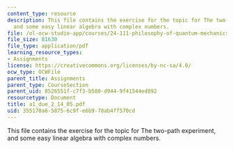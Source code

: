 ```yaml
---
content_type: resource
description: This file contains the exercise for the topic for The two-path experiment,
  and some easy linear algebra with complex numbers.
file: /ol-ocw-studio-app/courses/24-111-philosophy-of-quantum-mechanics-spring-2005/355178a658756c9fe6b978ab4ff570cd_a1_due_2_14_05.pdf
file_size: 81630
file_type: application/pdf
learning_resource_types:
- Assignments
license: https://creativecommons.org/licenses/by-nc-sa/4.0/
ocw_type: OCWFile
parent_title: Assignments
parent_type: CourseSection
parent_uid: 8526551f-c7f3-b580-d944-9f41544ed892
resourcetype: Document
title: a1_due_2_14_05.pdf
uid: 355178a6-5875-6c9f-e6b9-78ab4ff570cd
---
```

This file contains the exercise for the topic for The two-path experiment, and some easy linear algebra with complex numbers.